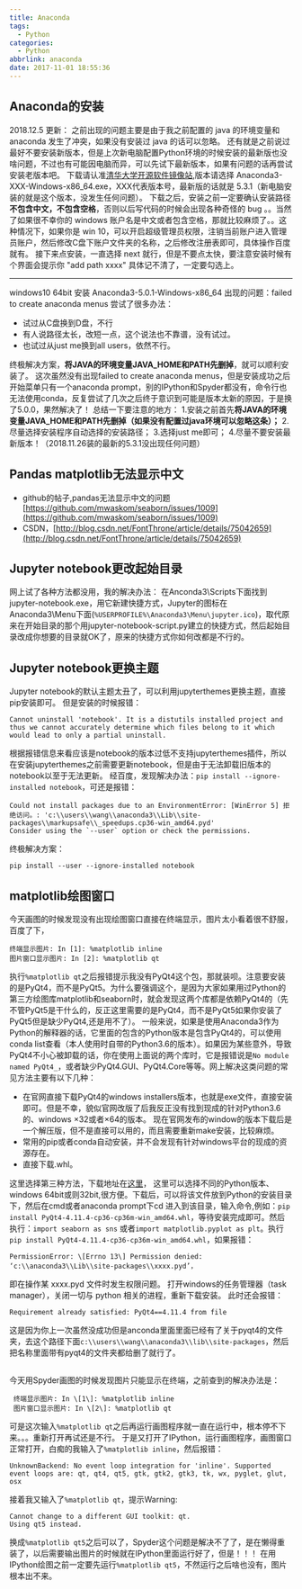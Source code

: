 ```yaml
---
title: Anaconda
tags:
  - Python
categories:
  - Python
abbrlink: anaconda
date: 2017-11-01 18:55:36
---
```


## Anaconda的安装
2018.12.5 更新： 之前出现的问题主要是由于我之前配置的 java 的环境变量和 anaconda 发生了冲突，如果没有安装过 java 的话可以忽略。 还有就是之前说过最好不要安装新版本，但是上次新电脑配置Python环境的时候安装的最新版也没啥问题，不过也有可能因电脑而异，可以先试下最新版本，如果有问题的话再尝试安装老版本吧。 下载请认准[清华大学开源软件镜像站](https://mirrors.tuna.tsinghua.edu.cn/anaconda/archive/),版本请选择 Anaconda3-XXX-Windows-x86_64.exe，XXX代表版本号，最新版的话就是 5.3.1（新电脑安装的就是这个版本，没发生任何问题）。 
下载之后，安装之前一定要确认安装路径**不包含中文，不包含空格**，否则以后写代码的时候会出现各种奇怪的 bug 。。当然了如果很不幸你的 windows 账户名是中文或者包含空格，那就比较麻烦了。。这种情况下，如果你是 win 10，可以开启超级管理员权限，注销当前账户进入管理员账户，然后修改C盘下账户文件夹的名称，之后修改注册表即可，具体操作百度就有。 接下来点安装，一直选择 next 就行，但是不要点太快，要注意安装时候有个界面会提示你 "add path xxxx" 具体记不清了，一定要勾选上。

----
windows10 64bit 安装 Anaconda3-5.0.1-Windows-x86_64 出现的问题：failed to create anaconda menus 尝试了很多办法：

* 试过从C盘换到D盘，不行
* 有人说路径太长，改短一点，这个说法也不靠谱，没有试过。
* 也试过从just me换到all users，依然不行。

终极解决方案，**将JAVA的环境变量JAVA_HOME和PATH先删掉**，就可以顺利安装了。 这次虽然没有出现failed to create anaconda menus，但是安装成功之后开始菜单只有一个anaconda prompt，别的IPython和Spyder都没有，命令行也无法使用conda，反复尝试了几次之后终于意识到可能是版本太新的原因，于是换了5.0.0，果然解决了！ 总结一下要注意的地方： 
1.安装之前首先**将JAVA的环境变量JAVA_HOME和PATH先删掉（如果没有配置过java环境可以忽略这条）；** 
2.尽量选择安装程序自动选择的安装路径； 
3.选择just me即可； 
4.尽量不要安装最新版本！（2018.11.26装的最新的5.3.1没出现任何问题）

## Pandas matplotlib无法显示中文
*   github的帖子,pandas无法显示中文的问题[https://github.com/mwaskom/seaborn/issues/1009](https://github.com/mwaskom/seaborn/issues/1009)
*   CSDN，[http://blog.csdn.net/FontThrone/article/details/75042659](http://blog.csdn.net/FontThrone/article/details/75042659)

## Jupyter notebook更改起始目录
网上试了各种方法都没用，我的解决办法： 在Anconda3\\Scripts下面找到jupyter-notebook.exe，用它新建快捷方式，Jupyter的图标在Anaconda3\\Menu下面(`%USERPROFILE%\Anaconda3\Menu\jupyter.ico`)，取代原来在开始目录的那个用jupyter-notebook-script.py建立的快捷方式，然后起始目录改成你想要的目录就OK了，原来的快捷方式你如何改都是不行的。

## Jupyter notebook更换主题
Jupyter notebook的默认主题太丑了，可以利用jupyterthemes更换主题，直接pip安装即可。
但是安装的时候报错：
```
Cannot uninstall 'notebook'. It is a distutils installed project and thus we cannot accurately determine which files belong to it which would lead to only a partial uninstall.
```
根据报错信息来看应该是notebook的版本过低不支持jupyterthemes插件，所以在安装jupyterthemes之前需要更新notebook，但是由于无法卸载旧版本的notebook以至于无法更新。
经百度，发现解决办法：`pip install --ignore-installed notebook`，可还是报错：
```
Could not install packages due to an EnvironmentError: [WinError 5] 拒绝访问。: 'c:\\users\\wang\\anaconda3\\Lib\\site-packages\\markupsafe\\_speedups.cp36-win_amd64.pyd'
Consider using the `--user` option or check the permissions.
```
终极解决方案：
```
pip install --user --ignore-installed notebook
```


## matplotlib绘图窗口
今天画图的时候发现没有出现绘图窗口直接在终端显示，图片太小看着很不舒服，百度了下， 
```
终端显示图片: In [1]: %matplotlib inline 
图片窗口显示图片: In [2]: %matplotlib qt 
```
执行`%matplotlib qt`之后报错提示我没有PyQt4这个包，那就装呗。注意要安装的是PyQt4，而不是PyQt5。为什么要强调这个，是因为大家如果用过Python的第三方绘图库matplotlib和seaborn时，就会发现这两个库都是依赖PyQt4的（先不管PyQt5是干什么的，反正这里需要的是PyQt4，而不是PyQt5如果你安装了PyQt5但是缺少PyQt4,还是用不了）。 一般来说，如果是使用Anaconda3作为Python的解释器的话，它里面的包含的Python版本是包含PyQt4的，可以使用conda list查看（本人使用时自带的Python3.6的版本）。如果因为某些意外，导致PyQt4不小心被卸载的话，你在使用上面说的两个库时，它是报错说是`No module named PyQt4_`，或者缺少PyQt4.GUI、PyQt4.Core等等。网上解决这类问题的常见方法主要有以下几种： 
* 在官网直接下载PyQt4的windows installers版本，也就是exe文件，直接安装即可。但是不幸，貌似官网改版了后我反正没有找到现成的针对Python3.6的、windows ×32或者×64的版本。 现在官网发布的window的版本下载后是一个解压版，但不是直接可以用的，而且需要重新make安装，比较麻烦。 
* 常用的pip或者conda自动安装，并不会发现有针对windows平台的现成的资源存在。 
* 直接下载.whl。

这里选择第三种方法，下载地址在[这里](http://www.lfd.uci.edu/~gohlke/pythonlibs/#pyqt4)， 这里可以选择不同的Python版本、windows 64bit或则32bit,很方便。下载后，可以将该文件放到Python的安装目录下，然后在cmd或者anaconda prompt下cd 进入到该目录，输入命令,例如：`pip install PyQt4-4.11.4-cp36-cp36m-win_amd64.whl`，等待安装完成即可。然后执行：`import seaborn as sns` 或者`import matplotlib.pyplot as plt`。执行`pip install PyQt4-4.11.4-cp36-cp36m-win_amd64.whl`，如果报错：
```
PermissionError: \[Errno 13\] Permission denied: ‘c:\\anaconda3\\Lib\\site-packages\\xxxx.pyd’，
```
即在操作某 xxxx.pyd 文件时发生权限问题。 打开windows的任务管理器（task manager），关闭一切与 python 相关的进程，重新下载安装。 此时还会报错：
```
Requirement already satisfied: PyQt4==4.11.4 from file
```
这是因为你上一次虽然没成功但是anconda里面里面已经有了关于pyqt4的文件夹，去这个路径下面`c:\\users\\wang\\anaconda3\\lib\\site-packages`，然后把名称里面带有pyqt4的文件夹都给删了就行了。
## 
今天用Spyder画图的时候发现图片只能显示在终端，之前查到的解决办法是：
```
 终端显示图片: In \[1\]: %matplotlib inline 
 图片窗口显示图片: In \[2\]: %matplotlib qt 
```
可是这次输入`%matplotlib qt`之后再运行画图程序就一直在运行中，根本停不下来。。。重新打开再试还是不行。 于是又打开了IPython，运行画图程序，画图窗口正常打开，白痴的我输入了`%matplotlib inline`，然后报错：
```
UnknownBackend: No event loop integration for 'inline'. Supported event loops are: qt, qt4, qt5, gtk, gtk2, gtk3, tk, wx, pyglet, glut, osx 
```
接着我又输入了`%matplotlib qt`，提示Warning: 
```
Cannot change to a different GUI toolkit: qt. 
Using qt5 instead. 
```
换成`%matplotlib qt5`之后可以了，Spyder这个问题是解决不了了，是在懒得重装了，以后需要输出图片的时候就在IPython里面运行好了，但是！！！ 在用IPython绘图之前一定要先运行`%matplotlib qt5`，不然运行之后啥也没有，图片根本出不来。